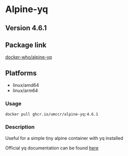 # Alpine-yq

## Version 4.6.1

## Package link
[docker-who/alpine-yq](https://github.com/umccr/docker-who/pkgs/container/alpine-yq)

## Platforms
* linux/amd64
* linux/arm64

### Usage

```bash
docker pull ghcr.io/umccr/alpine-yq:4.6.1
```

### Description
Useful for a simple tiny alpine container with yq installed

Official yq documentation can be found [here](https://github.com/mikefarah/yq)



